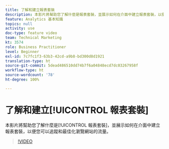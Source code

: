 ```yaml
---
title: 了解和建立報表套裝
description: 本影片將幫助您了解什麼是報表套裝，並展示如何在介面中建立報表套裝，以便您可以追蹤和最佳化瀏覽網站的人。
feature: Analytics 基本知識
topics: null
activity: use
doc-type: feature video
team: Technical Marketing
kt: 3574
role: Business Practitioner
level: Beginner
exl-id: 7c7fc1f3-63b3-42cd-a9b8-bd300d8d1921
translation-type: ht
source-git-commit: 5dead486510dd74b7f6a04848ecd7dc03267958f
workflow-type: ht
source-wordcount: '78'
ht-degree: 100%

---
```


# 了解和建立[!UICONTROL 報表套裝]

本影片將幫助您了解什麼是[!UICONTROL 報表套裝]，並展示如何在介面中建立報表套裝，以便您可以追蹤和最佳化瀏覽網站的流量。

>[!VIDEO](https://video.tv.adobe.com/v/28773/?quality=12)
